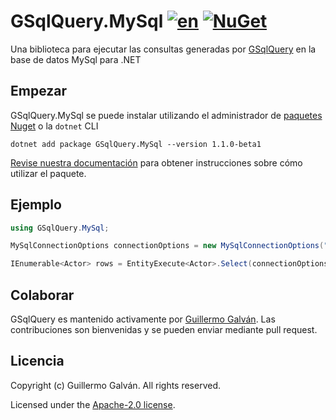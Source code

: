 # GSqlQuery.MySql [![en](https://img.shields.io/badge/lang-en-red.svg)](./README.md) [![NuGet](https://img.shields.io/nuget/v/GSqlQuery.MySql.svg)](https://www.nuget.org/packages/GSqlQuery.MySql)

Una biblioteca para ejecutar las consultas generadas por [GSqlQuery](https://github.com/guillermo-galvan/GSqlQuery) en la base de datos MySql para .NET

## Empezar

GSqlQuery.MySql se puede instalar utilizando el administrador de [paquetes Nuget](https://www.nuget.org/packages/GSqlQuery.MySql) o la `dotnet` CLI

```shell
dotnet add package GSqlQuery.MySql --version 1.1.0-beta1
```

[Revise nuestra documentación](./docs/es/Config.md) para obtener instrucciones sobre cómo utilizar el paquete.

## Ejemplo

```csharp
using GSqlQuery.MySql;

MySqlConnectionOptions connectionOptions = new MySqlConnectionOptions("<connectionString>");

IEnumerable<Actor> rows = EntityExecute<Actor>.Select(connectionOptions).Build().Execute();
```

## Colaborar

GSqlQuery es mantenido activamente por [Guillermo Galván](https://github.com/guillermo-galvan). Las contribuciones son bienvenidas y se pueden enviar mediante pull request.

## Licencia
Copyright (c) Guillermo Galván. All rights reserved.

Licensed under the [Apache-2.0 license](./LICENSE).